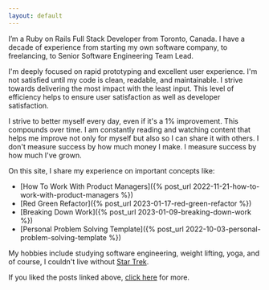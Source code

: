 ```yaml
---
layout: default
---
```


I’m a Ruby on Rails Full Stack Developer from Toronto, Canada. I have a decade of experience from starting my own software company, to freelancing, to Senior Software Engineering Team Lead.

I'm deeply focused on rapid prototyping and excellent user experience. I'm not satisfied until my code is clean, readable, and maintainable. I strive towards delivering the most impact with the least input. This level of efficiency helps to ensure user satisfaction as well as developer satisfaction.

I strive to better myself every day, even if it's a 1% improvement. This compounds over time. I am constantly reading and watching content that helps me improve not only for myself but also so I can share it with others. I don't measure success by how much money I make. I measure success by how much I've grown.

On this site, I share my experience on important concepts like:

- [How To Work With Product Managers]({% post_url 2022-11-21-how-to-work-with-product-managers %})
- [Red Green Refactor]({% post_url 2023-01-17-red-green-refactor %})
- [Breaking Down Work]({% post_url 2023-01-09-breaking-down-work %})
- [Personal Problem Solving Template]({% post_url 2022-10-03-personal-problem-solving-template %})

My hobbies include studying software engineering, weight lifting, yoga, and of course, I couldn't live without [Star Trek](/tags/star-trek).

If you liked the posts linked above, [click here](/blog) for more.
